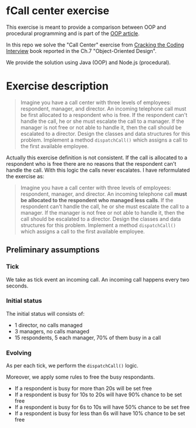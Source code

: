 fCall center exercise
===

This exercise is meant to provide a comparison between OOP and procedural programming and is part of the [OOP article]().

In this repo we solve the "Call Center" exercise from [Cracking the Coding Interview](https://www.crackingthecodinginterview.com/) book reported in the Ch.7 "Object-Oriented Design".

We provide the solution using Java (OOP) and Node.js (procedural).

# Exercise description

> Imagine you have a call center with three levels of employees: respondent, manager, and director. An incoming telephone call must be first allocated to a respondent who is free. If the respondent can't handle the call, he or she must escalate the call to a manager. If the manager is not free or not able to handle it, then the call should be escalated to a director. Design the classes and data structures for this problem. Implement a method `dispatchCall()` which assigns a call to the first available employee.

Actually this exercise definition is not consistent. If the call is allocated to a respondent who is free there are no reasons that the respondent can't handle the call. With this logic the calls never escalates. I have reformulated the exercise as:

> Imagine you have a call center with three levels of employees: respondent, manager, and director. An incoming telephone call **must be allocated to the respondent who managed less calls**. If the respondent can't handle the call, he or she must escalate the call to a manager. If the manager is not free or not able to handle it, then the call should be escalated to a director. Design the classes and data structures for this problem. Implement a method `dispatchCall()` which assigns a call to the first available employee.

## Preliminary assumptions

### Tick

We take as tick event an incoming call. An incoming call happens every two seconds.

### Initial status

The initial status will consists of:
- 1 director, no calls managed
- 3 managers, no calls managed
- 15 respondents, 5 each manager, 70% of them busy in a call

### Evolving

As per each tick, we perform the `dispatchCall()` logic.

Moreover, we apply some rules to free the busy respondants.
- If a respondent is busy for more than 20s will be set free
- If a respondent is busy for 10s to 20s will have 90% chance to be set free
- If a respondent is busy for 6s to 10s will have 50% chance to be set free
- If a respondent is busy for less than 6s will have 10% chance to be set free
